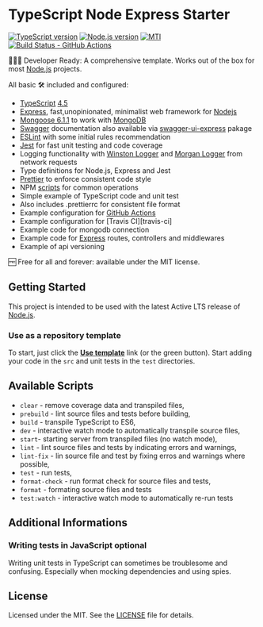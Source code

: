 # TypeScript Node Express Starter

[![TypeScript version][ts-badge]][typescript-4-5]
[![Node.js version][nodejs-badge]][nodejs]
[![MTI][license-badge]][license]
[![Build Status - GitHub Actions][gha-badge]][gha-ci]

👩🏻‍💻 Developer Ready: A comprehensive template. Works out of the box for most [Node.js][nodejs] projects.

All basic 🛠 included and configured:

- [TypeScript][typescript] [4.5][typescript-4-5]
- [Express][express], fast,unopinionated, minimalist web framework for [Nodejs][nodejs]
- [Mongoose 6.1.1][mongoose] to work with [MongoDB][mongodb]
- [Swagger][swagger] documentation also available via [swagger-ui-express][swagger-ui] pakage
- [ESLint][eslint] with some initial rules recommendation
- [Jest][jest] for fast unit testing and code coverage
- Logging functionality with [Winston Logger][winston] and [Morgan Logger][morgan] from network requests
- Type definitions for Node.js, Express and Jest
- [Prettier][prettier] to enforce consistent code style
- NPM [scripts](#available-scripts) for common operations
- Simple example of TypeScript code and unit test
- Also includes .prettierrc for consistent file format
- Example configuration for [GitHub Actions][gh-actions]
- Example configuration for [Travis CI][travis-ci]
- Example code for mongodb connection
- Example code for [Express][express] routes, controllers and middlewares
- Example of api versioning

🆓 Free for all and forever: available under the MIT license.

## Getting Started

This project is intended to be used with the latest Active LTS release of [Node.js][nodejs].

### Use as a repository template

To start, just click the **[Use template][repo-template-action]** link (or the green button). Start adding your code in the `src` and unit tests in the `test` directories.

<!-- ### Clone repository

To clone the repository, use the following commands:

```sh
git clone git@github.com:atheodosiou/TypeScript-Node-Express-Starter.git ./my-cool-project
cd my-cool-project
npm install
``` 

### Download latest release

Download and unzip the current **main** branch or one of the tags:

```sh
wget https://github.com/jsynowiec/node-typescript-boilerplate/archive/main.zip -O node-typescript-boilerplate.zip
unzip node-typescript-boilerplate.zip && rm node-typescript-boilerplate.zip
```-->

## Available Scripts

- `clear` - remove coverage data and transpiled files,
- `prebuild` - lint source files and tests before building,
- `build` - transpile TypeScript to ES6,
- `dev` - interactive watch mode to automatically transpile source files,
- `start`- starting server from transpiled files (no watch mode),
- `lint` - lint source files and tests by indicating errors and warnings,
- `lint-fix` - lin source file and test by fixing erros and warnings where possible,
- `test` - run tests,
- `format-check` - run format check for source files and tests,
- `format` - formating source files and tests
- `test:watch` - interactive watch mode to automatically re-run tests

## Additional Informations

### Writing tests in JavaScript **optional**

Writing unit tests in TypeScript can sometimes be troublesome and confusing. Especially when mocking dependencies and using spies.

## License

Licensed under the MIT. See the [LICENSE](https://github.com/atheodosiou/TypeScript-Node-Express-Starter/blob/master/LICENCE) file for details.

[ts-badge]: https://img.shields.io/badge/TypeScript-4.5-blue.svg
[nodejs-badge]: https://img.shields.io/node/v/gh-badges.svg
[nodejs]: https://nodejs.org/dist/latest-v14.x/docs/api/
[express]: https://expressjs.com
[mongoose]: https://mongoosejs.com/docs/guide.html
[mongodb]: https://www.mongodb.com/
[swagger]: https://swagger.io/
[swagger-ui]: https://www.npmjs.com/package/swagger-ui-express
[winston]: https://github.com/winstonjs/winston
[morgan]:https://www.npmjs.com/package/morgan
[gha-badge]: https://github.com/atheodosiou/TypeScript-Node-Express-Starter/actions/workflows/nodejs.yml/badge.svg
[gha-ci]: https://github.com/atheodosiou/TypeScript-Node-Express-Starter/actions/workflows/nodejs.yml/badge.svg
[typescript]: https://www.typescriptlang.org/
[typescript-4-5]: https://www.typescriptlang.org/docs/handbook/release-notes/typescript-4-5.html
[license-badge]: https://img.shields.io/badge/license-MIT-blue.svg
[license]: https://github.com/atheodosiou/TypeScript-Node-Express-Starter/blob/master/LICENCE
[jest]: https://facebook.github.io/jest/
[eslint]: https://github.com/eslint/eslint
[prettier]: https://prettier.io
[gh-actions]: https://github.com/features/actions
[repo-template-action]: https://github.com/atheodosiou/TypeScript-Node-Express-Starter/generate
